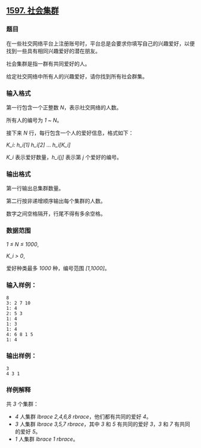 ## [1597. 社会集群](https://www.acwing.com/problem/content/1599/)

### 题目

在一些社交网络平台上注册账号时，平台总是会要求你填写自己的兴趣爱好，以便找到一些具有相同兴趣爱好的潜在朋友。

社会集群是指一群有共同爱好的人。

给定社交网络中所有人的兴趣爱好，请你找到所有社会群集。

### 输入格式

第一行包含一个正整数 *N*，表示社交网络的人数。

所有人的编号为 *1 ~ N*。

接下来 *N* 行，每行包含一个人的爱好信息，格式如下：

*K_i:* *h_i[1]* *h_i[2]* … *h_i[K_i]*

*K_i* 表示爱好数量，*h_i[j]* 表示第 *j* 个爱好的编号。

### 输出格式

第一行输出总集群数量。

第二行按非递增顺序输出每个集群的人数。

数字之间空格隔开，行尾不得有多余空格。

### 数据范围

*1 ≤ N ≤ 1000*,

*K_i > 0*,

爱好种类最多 *1000* 种，编号范围 *[1,1000]*。

### 输入样例：

```
8
3: 2 7 10
1: 4
2: 5 3
1: 4
1: 3
1: 4
4: 6 8 1 5
1: 4
```

### 输出样例：

```
3
4 3 1
```

### 样例解释

共 *3* 个集群：

- *4* 人集群 *lbrace 2,4,6,8 rbrace*，他们都有共同的爱好 *4*。
- *3* 人集群 *lbrace 3,5,7 rbrace*，其中 *3* 和 *5* 有共同的爱好 *3*，*3* 和 *7* 有共同的爱好 *5*。
- *1* 人集群 *lbrace 1 rbrace*。
